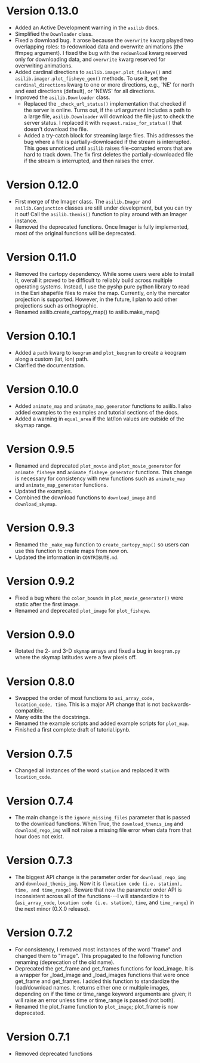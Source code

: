 # Version 0.13.0
- Added an Active Development warning in the `asilib` docs.
- Simplified the `Downloader` class.
- Fixed a download bug. It arose because the `overwrite` kwarg played two overlapping roles: to redownload data and overwrite animations (the ffmpeg argument). I fixed the bug with the `redownload` kwarg reserved only for downloading data, and `overwrite` kwarg reserved for overwriting animations.
- Added cardinal directions to `asilib.imager.plot_fisheye()` and `asilib.imager.plot_fisheye_gen()` methods. To use it, set the `cardinal_directions` kwarg to one or more directions, e.g., 'NE' for north and east directions (default), or 'NEWS' for all directions.
- Improved the `asilib.Downloader` class. 
  - Replaced the `_check_url_status()` implementation that checked if the server is online. Turns out, if the url argument includes a path to a large file, `asilib.Downloader` will download the file just to check the server status. I replaced it with `request.raise_for_status()` that doesn't download the file.
  - Added a try-catch block for streaming large files. This addresses the bug where a file is partially-downloaded if the stream is interrupted. This goes unnoticed until `asilib` raises file-corrupted errors that are hard to track down. The fix first deletes the partially-downloaded file if the stream is interrupted, and then raises the error.

# Version 0.12.0
- First merge of the Imager class. The `asilib.Imager` and `asilib.Conjunction` classes are still under development, but you can try it out! Call the `asilib.themis()` function to play around with an Imager instance.
- Removed the deprecated functions. Once Imager is fully implemented, most of the original functions will be deprecated. 

# Version 0.11.0
- Removed the cartopy dependency. While some users were able to install it, overall it proved to be difficult to reliably build across multiple operating systems. Instead, I use the pyshp pure python library to read in the Esri shapefile files to make the map. Currently, only the mercator projection is supported. However, in the future, I plan to add other projections such as orthographic.
- Renamed asilib.create_cartopy_map() to asilib.make_map()

# Version 0.10.1
- Added a `path` kwarg to `keogram` and `plot_keogram` to create a keogram along a custom (lat, lon) path.
- Clarified the documentation.

# Version 0.10.0
- Added `animate_map` and `animate_map_generator` functions to asilib. I also added examples to the examples and tutorial sections of the docs. 
- Added a warning in `equal_area` if the lat/lon values are outside of the skymap range.

# Version 0.9.5
- Renamed and deprecated `plot_movie` and `plot_movie_generator` for `animate_fisheye` and `animate_fisheye_generator` functions. This change is necessary for consistency with new functions such as `animate_map` and `animate_map_generator` functions.
- Updated the examples.
- Combined the download functions to `download_image` and `download_skymap`.

# Version 0.9.3
- Renamed the `_make_map` function to `create_cartopy_map()` so users can use this function to create maps from now on.
- Updated the information in `CONTRIBUTE.md`.

# Version 0.9.2
- Fixed a bug where the `color_bounds` in `plot_movie_generator()` were static after the first image.
- Renamed and deprecated `plot_image` for `plot_fisheye`.

# Version 0.9.0
- Rotated the 2- and 3-D `skymap` arrays and fixed a bug in `keogram.py` where the skymap latitudes were a few pixels off.

# Version 0.8.0 
- Swapped the order of most functions to `asi_array_code, location_code, time`. This is a major API change that is not backwards-compatible. 
- Many edits the the docstrings.
- Renamed the example scripts and added example scripts for `plot_map`.
- Finished a first complete draft of tutorial.ipynb.

# Version 0.7.5
- Changed all instances of the word `station` and replaced it with `location_code`.

# Version 0.7.4
- The main change is the `ignore_missing_files` parameter that is passed to the download functions. When True, the `download_themis_img` and `download_rego_img` will not raise a missing file error when data from that hour does not exist.

# Version 0.7.3
- The biggest API change is the parameter order for `download_rego_img` and `download_themis_img`. Now it is `(location code (i.e. station), time, and time_range)`. Beware that now the parameter order API is inconsistent across all of the functions---I will standardize it to (`asi_array_code`, `location code (i.e. station)`, `time`, and `time_range`) in the next minor (0.X.0 release).

# Version 0.7.2
- For consistency, I removed most instances of the word "frame" and changed them to "image". This propagated to the following function renaming (deprecation of the old name).
- Deprecated the get_frame and get_frames functions for load_image. It is a wrapper for _load_image and _load_images functions that were once get_frame and get_frames. I added this function to standardize the load/download names. It returns either one or multiple images, depending on if the time or time_range keyword arguments are given; it will raise an error unless time or time_range is passed (not both).
- Renamed the plot_frame function to `plot_image`; plot_frame is now deprecated.

# Version 0.7.1
- Removed deprecated functions